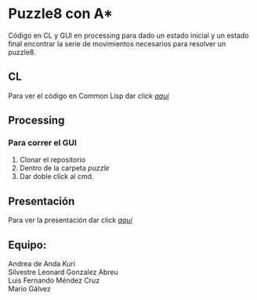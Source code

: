 # Puzzle8 con A*
Código en CL y GUI en processing para dado un estado inicial y un estado final encontrar la serie de movimientos necesarios para resolver un puzzle8.
 
## CL
Para ver el código en Common Lisp dar click *[aquí](https://github.com/adeandak/a-star/blob/main/puzzle8/Astar8.lisp)*

## Processing 
### Para correr el GUI
1. Clonar el repositorio
2. Dentro de la carpeta *puzzle*
3. Dar doble click al cmd. 

## Presentación 

Para ver la presentación dar click *[aquí](https://docs.google.com/presentation/d/1nKQ8d4133o5nYphJzyXo8i8P0A659M3WDKceB8y-uPs/edit?usp=sharing)*


## Equipo:
Andrea de Anda Kuri   
Silvestre Leonard Gonzalez Abreu    
Luis Fernando Méndez Cruz   
Mario Gálvez   
